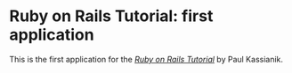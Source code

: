 # Ruby on Rails Tutorial: first application

This is the first application for the
[*Ruby on Rails Tutorial*](http://railstutorial.org/)
by Paul Kassianik.
